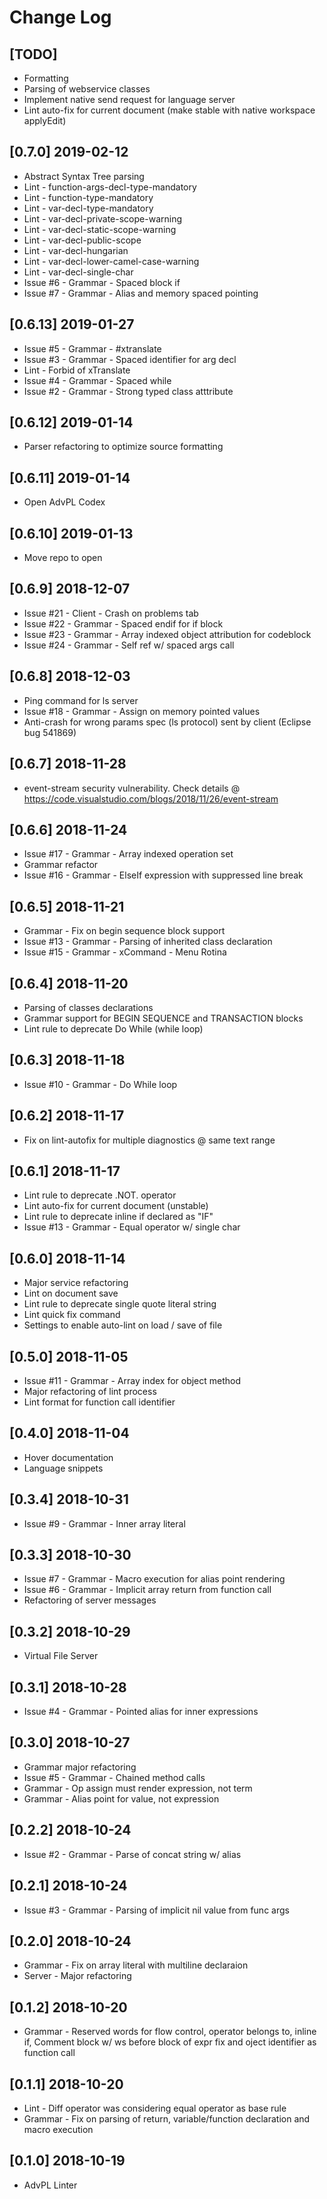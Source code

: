 # Change Log

## [TODO]

* Formatting
* Parsing of webservice classes
* Implement native send request for language server
* Lint auto-fix for current document (make stable with native workspace applyEdit)

## [0.7.0] 2019-02-12

* Abstract Syntax Tree parsing
* Lint - function-args-decl-type-mandatory
* Lint - function-type-mandatory
* Lint - var-decl-type-mandatory
* Lint - var-decl-private-scope-warning
* Lint - var-decl-static-scope-warning
* Lint - var-decl-public-scope
* Lint - var-decl-hungarian
* Lint - var-decl-lower-camel-case-warning
* Lint - var-decl-single-char
* Issue #6 - Grammar - Spaced block if
* Issue #7 - Grammar - Alias and memory spaced pointing

## [0.6.13] 2019-01-27

* Issue #5 - Grammar - #xtranslate
* Issue #3 - Grammar - Spaced identifier for arg decl
* Lint - Forbid of xTranslate
* Issue #4 - Grammar - Spaced while
* Issue #2 - Grammar - Strong typed class atttribute

## [0.6.12] 2019-01-14

* Parser refactoring to optimize source formatting

## [0.6.11] 2019-01-14

* Open AdvPL Codex

## [0.6.10] 2019-01-13

* Move repo to open

## [0.6.9] 2018-12-07

* Issue #21 - Client - Crash on problems tab
* Issue #22 - Grammar - Spaced endif for if block
* Issue #23 - Grammar - Array indexed object attribution for codeblock
* Issue #24 - Grammar - Self ref w/ spaced args call

## [0.6.8] 2018-12-03

* Ping command for ls server
* Issue #18 - Grammar - Assign on memory pointed values
* Anti-crash for wrong params spec (ls protocol) sent by client (Eclipse bug 541869)

## [0.6.7] 2018-11-28

* event-stream security vulnerability. Check details @ https://code.visualstudio.com/blogs/2018/11/26/event-stream

## [0.6.6] 2018-11-24

* Issue #17 - Grammar - Array indexed operation set
* Grammar refactor
* Issue #16 - Grammar - ElseIf expression with suppressed line break

## [0.6.5] 2018-11-21

* Grammar - Fix on begin sequence block support
* Issue #13 - Grammar - Parsing of inherited class declaration
* Issue #15 - Grammar - xCommand - Menu Rotina

## [0.6.4] 2018-11-20

* Parsing of classes declarations
* Grammar support for BEGIN SEQUENCE and TRANSACTION blocks
* Lint rule to deprecate Do While (while loop)

## [0.6.3] 2018-11-18

* Issue #10 - Grammar - Do While loop

## [0.6.2] 2018-11-17

* Fix on lint-autofix for multiple diagnostics @ same text range

## [0.6.1] 2018-11-17

* Lint rule to deprecate .NOT. operator
* Lint auto-fix for current document (unstable)
* Lint rule to deprecate inline if declared as "IF"
* Issue #13 - Grammar - Equal operator w/ single char

## [0.6.0] 2018-11-14

* Major service refactoring
* Lint on document save
* Lint rule to deprecate single quote literal string
* Lint quick fix command
* Settings to enable auto-lint on load / save of file

## [0.5.0] 2018-11-05

* Issue #11 - Grammar - Array index for object method
* Major refactoring of lint process
* Lint format for function call identifier

## [0.4.0] 2018-11-04

* Hover documentation
* Language snippets

## [0.3.4] 2018-10-31

* Issue #9 - Grammar - Inner array literal

## [0.3.3] 2018-10-30

* Issue #7 - Grammar - Macro execution for alias point rendering
* Issue #6 - Grammar - Implicit array return from function call
* Refactoring of server messages

## [0.3.2] 2018-10-29

* Virtual File Server

## [0.3.1] 2018-10-28

* Issue #4 - Grammar - Pointed alias for inner expressions

## [0.3.0] 2018-10-27

* Grammar major refactoring
* Issue #5 - Grammar - Chained method calls
* Grammar - Op assign must render expression, not term
* Grammar - Alias point for value, not expression

## [0.2.2] 2018-10-24

* Issue #2 - Grammar - Parse of concat string w/ alias

## [0.2.1] 2018-10-24

* Issue #3 - Grammar - Parsing of implicit nil value from func args

## [0.2.0] 2018-10-24

* Grammar - Fix on array literal with multiline declaraion
* Server - Major refactoring

## [0.1.2] 2018-10-20

* Grammar - Reserved words for flow control, operator belongs to, inline if, Comment block w/ ws before block of expr fix and oject identifier as function call

## [0.1.1] 2018-10-20

* Lint - Diff operator was considering equal operator as base rule
* Grammar - Fix on parsing of return, variable/function declaration and macro execution

## [0.1.0] 2018-10-19

* AdvPL Linter
